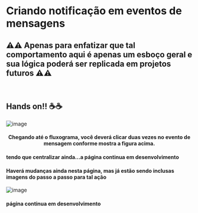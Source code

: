 # Criando notificação em eventos de mensagens

## ⚠️⚠️ Apenas para enfatizar que tal comportamento aqui é apenas um esboço geral e sua lógica poderá ser replicada em projetos futuros ⚠️⚠️
<br>

## Hands on!! ☕☕

![image](https://user-images.githubusercontent.com/95197081/172933639-e3bacd0b-579a-4b73-b934-b24cfb3cabcb.png)
#### <center> Chegando até o fluxograma, você deverá clicar duas vezes no evento de mensagem conforme mostra a figura acima. </center> 
#### tendo que centralizar ainda...a página continua em desenvolvimento     


#### Haverá mudanças ainda nesta página, mas já estão sendo inclusas imagens do passo a passo para tal ação
![image](https://user-images.githubusercontent.com/95197081/172936171-194266e2-201b-4cce-b26c-67f42efde7bc.png)
<br>
#### página continua em desenvolvimento


